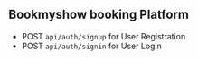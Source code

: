 
## Bookmyshow  booking Platform
- POST `api/auth/signup` for User Registration
- POST `api/auth/signin` for User Login
